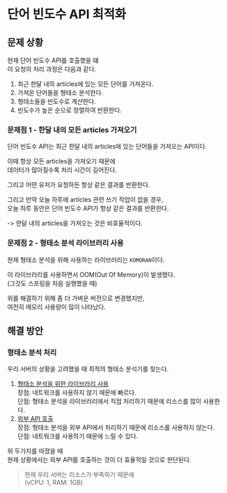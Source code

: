 # 단어 빈도수 API 최적화

## 문제 상황

현재 단어 빈도수 API를 호출했을 떄  
이 요청의 처리 과정은 다음과 같다.

1. 최근 한달 내의 articles에 있는 모든 단어를 가져온다.
2. 가져온 단어들을 형태소 분석한다.
3. 형태소들을 빈도수로 계산한다.
4. 빈도수가 높은 순으로 정렬하여 반환한다.

### 문제점 1 - 한달 내의 모든 articles 가져오기

단어 빈도수 API는 최근 한달 내의 articles에 있는 단어들을 가져오는 API이다.

이때 항상 모든 articles을 가져오기 때문에  
데이터가 많아질수록 처리 시간이 길어진다.

그리고 어떤 유저가 요청하든 항상 같은 결과를 반환한다.

그리고 만약 오늘 하루에 articles 관련 쓰기 작업이 없을 경우,  
오늘 하루 동안은 단어 빈도수 API가 항상 같은 결과를 반환한다.

-> 한달 내의 articles을 가져오는 것은 비효율적이다.

### 문제점 2 - 형태소 분석 라이브러리 사용

현재 형태소 분석을 위해 사용하는 라이브러리는 `KOMORAN`이다.

이 라이브러리를 사용하면서 OOM(Out Of Memory)이 발생했다.  
(그것도 스프링을 처음 실행했을 때)

위를 해결하기 위해 좀 더 가벼운 버전으로 변경했지만,  
여전히 메모리 사용량이 많이 나타났다.

## 해결 방안

### 형태소 분석 처리

우리 서버의 상황을 고려했을 때 최적의 형태소 분석기를 찾는다.

1. <u>형태소 분석을 위한 라이브러리 사용</u>  
   장점: 네트워크를 사용하지 않기 때문에 빠르다.  
   단점: 형태소 분석을 라이브러리에서 직접 처리하기 때문에 리소스를 많이 사용한다.
2. <u>외부 API 호출</u>  
   장점: 형태소 분석을 외부 API에서 처리하기 때문에 리소스를 사용하지 않는다.  
   단점: 네트워크를 사용하기 때문에 느릴 수 있다.

위 두가지를 따졌을 때  
현재 상황에서는 외부 API를 호출하는 것이 더 효율적일 것으로 판단된다.

> 현재 우리 서버는 리소스가 부족하기 때문에  
> (vCPU: 1, RAM: 1GB)